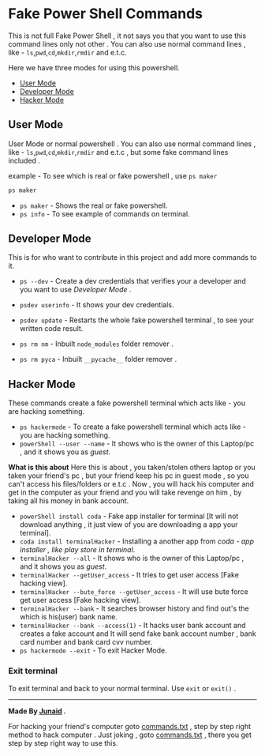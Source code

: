 # Fake Power Shell Commands

This is not full Fake Power Shell , it not says you that you want to use this command lines only not other . You can also use normal command lines , like - `ls`,`pwd`,`cd`,`mkdir`,`rmdir` and e.t.c.

Here we have three modes for using this powershell.

- [User Mode](#user-mode)
- [Developer Mode](#developer-mode)
- [Hacker Mode](#hacker-mode)

## User Mode

User Mode or normal powershell . You can also use normal command lines , like - `ls`,`pwd`,`cd`,`mkdir`,`rmdir` and e.t.c , but some fake command lines included .

example - To see which is real or fake powershell , use `ps maker`

```go
ps maker
```

- `ps maker` - Shows the real or fake powershell.
- `ps info` - To see example of commands on terminal.

## Developer Mode

This is for who want to contribute in this project and add more commands to it.

- `ps --dev` - Create a dev credentials that verifies your a developer and you want to use _Developer Mode_ .
- `psdev userinfo` - It shows your dev credentials.
- `psdev update` - Restarts the whole fake powershell terminal , to see your written code result.

- `ps rm nm` - Inbuilt `node_modules` folder remover .
- `ps rm pyca` - Inbuilt `__pycache__` folder remover .

## Hacker Mode

These commands create a fake powershell terminal which acts like - you are hacking something.

- `ps hackermode` - To create a fake powershell terminal which acts like - you are hacking something.
- `powerShell --user --name` - It shows who is the owner of this Laptop/pc , and it shows you as _guest_.

**What is this about**
Here this is about , you taken/stolen others laptop or you taken your friend's pc , but your friend keep his pc in guest mode , so you can't access his files/folders or e.t.c . Now , you will hack his computer and get in the computer as your friend and you will take revenge on him , by taking all his money in bank account.

- `powerShell install coda` - Fake app installer for terminal [It will not download anything , it just view of you are downloading a app your terminal].
- `coda install terminalHacker` - Installing a another app from _coda - app installer , like play store in terminal_.
- `terminalHacker --all` - It shows who is the owner of this Laptop/pc , and it shows you as _guest_.
- `terminalHacker --getUser_access` - It tries to get user access [Fake hacking view].
- `terminalHacker --bute_force --getUser_access` - It will use bute force get user access [Fake hacking view].
- `terminalHacker --bank` - It searches browser history and find out's the which is his(user) bank name.
- `terminalHacker --bank --access(1)` - It hacks user bank account and creates a fake account and It will send fake bank account number , bank card number and bank card cvv number.
- `ps hackermode --exit` - To exit Hacker Mode.

### Exit terminal

To exit terminal and back to your normal terminal.
Use `exit` or `exit()` .

---

**Made By [Junaid](https://abujuni.dev) .**

For hacking your friend's computer goto [commands.txt](/commands.txt) , step by step right method to hack computer . Just joking , goto [commands.txt](/commands.txt) , there you get step by step right way to use this.
